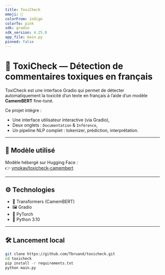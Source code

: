 ```yaml
---
title: ToxiCheck
emoji: 🧪
colorFrom: indigo
colorTo: pink
sdk: gradio
sdk_version: 4.25.0
app_file: main.py
pinned: false
---
```


# 🧪 ToxiCheck — Détection de commentaires toxiques en français

ToxiCheck est une interface Gradio qui permet de détecter automatiquement la toxicité d’un texte en français à l’aide d’un modèle **CamemBERT** fine-tuné.

Ce projet intègre :
- Une interface utilisateur interactive (via Gradio),
- Deux onglets : `Documentation` & `Inférence`,
- Un pipeline NLP complet : tokenizer, prédiction, interprétation.

---

## 🔗 Modèle utilisé

Modèle hébergé sur Hugging Face :  
👉 [ymokay/toxicheck-camembert](https://huggingface.co/ymokay/toxicheck-camembert)

---

## ⚙️ Technologies

- 🧠 Transformers (CamemBERT)
- 🖼️ Gradio
- 🧪 PyTorch
- 🐍 Python 3.10

---

## 🛠️ Lancement local

```bash
git clone https://github.com/Tbruand/toxicheck.git
cd toxicheck
pip install -r requirements.txt
python main.py